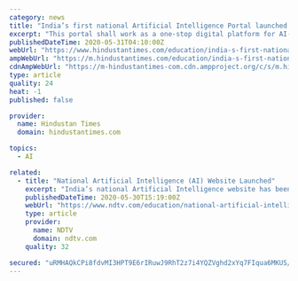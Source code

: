 ```yaml
---
category: news
title: "India’s first national Artificial Intelligence Portal launched by IT minister Ravi Shankar Prasad"
excerpt: "This portal shall work as a one-stop digital platform for AI-related developments in India, sharing of resources such as articles, startups, investment funds in AI, resources, companies and educational institutions related to AI in India."
publishedDateTime: 2020-05-31T04:10:00Z
webUrl: "https://www.hindustantimes.com/education/india-s-first-national-artificial-intelligence-portal-launched-by-it-minister-ravi-shankar-prasad/story-JZixqxUbTcSXRjl6fEevjP.html"
ampWebUrl: "https://m.hindustantimes.com/education/india-s-first-national-artificial-intelligence-portal-launched-by-it-minister-ravi-shankar-prasad/story-JZixqxUbTcSXRjl6fEevjP_amp.html"
cdnAmpWebUrl: "https://m-hindustantimes-com.cdn.ampproject.org/c/s/m.hindustantimes.com/education/india-s-first-national-artificial-intelligence-portal-launched-by-it-minister-ravi-shankar-prasad/story-JZixqxUbTcSXRjl6fEevjP_amp.html"
type: article
quality: 24
heat: -1
published: false

provider:
  name: Hindustan Times
  domain: hindustantimes.com

topics:
  - AI

related:
  - title: "National Artificial Intelligence (AI) Website Launched"
    excerpt: "India’s national Artificial Intelligence website has been launched today. The website was launched by Union Minister for Electronics and IT, Law and Justice and Communications Ravi Shankar Prasad and has been jointly developed by the Ministry of Electronics and IT and IT Industry."
    publishedDateTime: 2020-05-30T15:19:00Z
    webUrl: "https://www.ndtv.com/education/national-artificial-intelligence-ai-website-launched"
    type: article
    provider:
      name: NDTV
      domain: ndtv.com
    quality: 32

secured: "uRMHAQkCPi8fdvMI3HPT9E6rIRuwJ9RhT2z7i4YQZVghd2xYq7FIqua6MKUS/1kZVaCaqH3dwekU81ns5SsH+U8iEHwV713Hl5AO2LBq8bL+uZg8MjMdUI4M/KFrF2dvkXQsOk1GlnrNW2r46y58i1oPg5Z5p/Sq1UqaTH4pmujcPxqw0eP9y/3mi0e+48mgiSTdG+lr54gXNyCz3urqNQUYJxee0wl+wkA7cKpGmL0MV9lp4hPg4pwU+De8dJTKRJQzyiMcQv3RWjYODuyOXUK/2Poy9YuU3lOzb+kBeipFXXa8h5+d5spsDjbXlhWU;Zy2q2Y4djaad/S143v3KKQ=="
---
```


